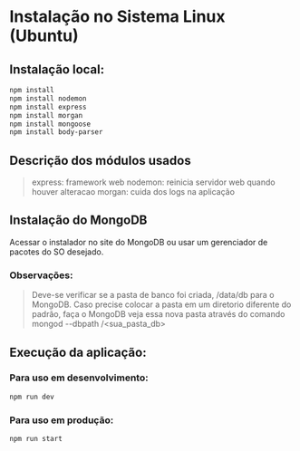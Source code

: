 
# Instalação no Sistema Linux (Ubuntu)

## Instalação local:

```bash
npm install
npm install nodemon
npm install express
npm install morgan 
npm install mongoose
npm install body-parser
```

## Descrição dos módulos usados
> express: framework web
> nodemon: reinicia servidor web quando houver alteracao
> morgan: cuida dos logs na aplicação

## Instalação do MongoDB
Acessar o instalador no site do MongoDB ou usar um gerenciador de pacotes do SO desejado.
### Observações:

> Deve-se verificar se a pasta de banco foi criada, /data/db para o MongoDB. Caso precise colocar a pasta em um diretorio diferente do padrão, faça o MongoDB veja essa nova pasta através do comando mongod --dbpath /<sua_pasta_db>

## Execução da aplicação:

### Para uso em desenvolvimento:
```bash
npm run dev
```

### Para uso em produção:
```bash
npm run start
```